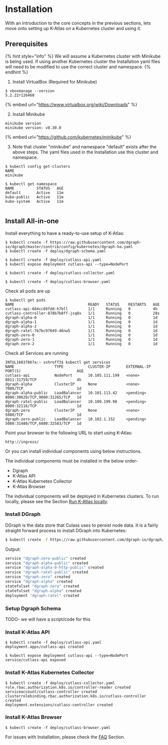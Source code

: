 # Installation

With an introduction to the core concepts in the previous sections, lets move onto setting up K-Atlas on a Kubernetes cluster and using it.

## Prerequisites

{% hint style="info" %}
We will assume a Kubernetes cluster with Minikube is being used. If using another Kubernetes cluster the Installation yaml files will need to be modified to use the correct cluster and namespace.
{% endhint %}

1. Install VirtualBox \(Required for Minikube\)

```text
$ vboxmanage --version
5.2.22r126460
```

{% embed url="https://www.virtualbox.org/wiki/Downloads" %}

2. Install Minikube

```text
minikube version
minikube version: v0.30.0
```

{% embed url="https://github.com/kubernetes/minikube" %}

3. Note that cluster "minikube"  and namespace "default" exists after the above steps. The yaml files used in the Installation use this cluster and namespace.

```text
$ kubectl config get-clusters
NAME
minikube
 
$ kubectl get namespace
NAME          STATUS   AGE
default       Active   11m
kube-public   Active   11m
kube-system   Active   11m
 
```

## Install All-in-one

Install everything to have a ready-to-use setup of K-Atlas:

```text
$ kubectl create -f https://raw.githubusercontent.com/dgraph-io/dgraph/master/contrib/config/kubernetes/dgraph-ha.yaml
$ kubectl create -f deploy/dgraph-schema.yaml

$ kubectl create -f deploy/cutlass-api.yaml
$ kubectl expose deployment cutlass-api --type=NodePort

$ kubectl create -f deploy/cutlass-collector.yaml

$ kubectl create -f deploy/cutlass-browser.yaml
```

Check all pods are up

```text
$ kubectl get pods
NAME                                 READY   STATUS    RESTARTS   AGE
cutlass-api-684cc89fdd-h7bll         1/1     Running   0          4h
cutlass-controller-878b7b8ff-jsq8x   1/1     Running   0          28s
dgraph-alpha-0                       1/1     Running   0          1d
dgraph-alpha-1                       1/1     Running   0          1d
dgraph-alpha-2                       1/1     Running   0          1d
dgraph-ratel-7b7bc97649-46nw5        1/1     Running   0          1d
dgraph-zero-0                        1/1     Running   0          1d
dgraph-zero-1                        1/1     Running   0          1d
dgraph-zero-2                        1/1     Running   0          1d

```

Check all Services are running

```text
INTUL16837867a:~ sshroff3$ kubectl get services
NAME                  TYPE           CLUSTER-IP       EXTERNAL-IP   PORT(S)                         AGE
cutlass-api           NodePort       10.105.111.199   <none>        8011:31759/TCP                  4h
dgraph-alpha          ClusterIP      None             <none>        7080/TCP                        1d
dgraph-alpha-public   LoadBalancer   10.101.113.42    <pending>     8080:30620/TCP,9080:31265/TCP   1d
dgraph-ratel-public   LoadBalancer   10.109.199.98    <pending>     8000:32116/TCP                  1d
dgraph-zero           ClusterIP      None             <none>        5080/TCP                        1d
dgraph-zero-public    LoadBalancer   10.102.1.152     <pending>     5080:31480/TCP,6080:32583/TCP   1d
```

Point your browser to the following URL to start using K-Atlas:

```text
http://ingress/
```

Or you can install individual components using below instructions. 

The individual components must be installed in the below order-

* Dgraph
* K-Atlas API
* K-Atlas Kubernetes Collector
* K-Atlas Browser

The individual components will be deployed in Kubernetes clusters. To run locally, please see the Section [Run K-Atlas locally](run-k-atlas-locally.md).

### Install DGraph

DGraph is the data store that Culass uses to persist node data. It is a fairly straight forward process to install DGraph into Kubernetes:

```bash
$ kubectl create -f https://raw.githubusercontent.com/dgraph-io/dgraph/master/contrib/config/kubernetes/dgraph-ha.yaml
```

Output:

```bash
service "dgraph-zero-public" created
service "dgraph-alpha-public" created
service "dgraph-alpha-0-http-public" created
service "dgraph-ratel-public" created
service "dgraph-zero" created
service "dgraph-alpha" created
statefulset "dgraph-zero" created
statefulset "dgraph-alpha" created
deployment "dgraph-ratel" created
```

### Setup Dgraph Schema

TODO- we will have a script/code for this

### Install K-Atlas API

```text
$ kubectl create -f deploy/cutlass-api.yaml
deployment.apps/cutlass-api created

$ kubectl expose deployment cutlass-api --type=NodePort
service/cutlass-api exposed
```

### Install K-Atlas Kubernetes Collector

```text
$ kubectl create -f deploy/cutlass-collector.yaml
role.rbac.authorization.k8s.io/controller-reader created
serviceaccount/cutlass-controller created
clusterrolebinding.rbac.authorization.k8s.io/cutlass-controller created
deployment.extensions/cutlass-controller created
```

### Install K-Atlas Browser

```text
$ kubectl create -f deploy/cutlass-browser.yaml
```

For issues with Installation, please check the [FAQ](faq.md) Section.

